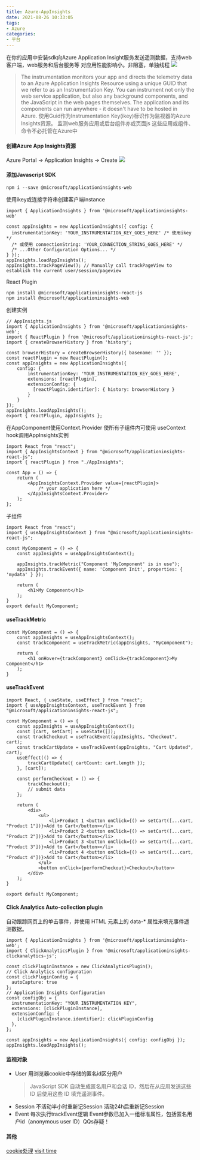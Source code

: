 ```yaml
---
title: Azure-AppInsights
date: 2021-08-26 10:33:05
tags:
- Azure
categories: 
- 平台
---
```

在你的应用中安装sdk向Azure Application Insight服务发送遥测数据，支持web客户端，web服务和后台服务等
对应用性能影响小。非阻塞，单独线程
![](https://docs.microsoft.com/zh-cn/azure/azure-monitor/app/media/app-insights-overview/diagram.png)

> The instrumentation monitors your app and directs the telemetry data to an Azure Application Insights Resource using a unique GUID that we refer to as an Instrumentation Key. You can instrument not only the web service application, but also any background components, and the JavaScript in the web pages themselves. The application and its components can run anywhere - it doesn't have to be hosted in Azure.  使用Guid作为Instrumentation Key(ikey)标识作为监视器的Azure Insights资源。 监测web服务应用或后台组件亦或页面js 这些应用或组件、命令不必托管在Azure中
#### 创建Azure App Insights资源
Azure Portal -> Application Insights -> Create
![](https://docs.microsoft.com/zh-cn/azure/azure-monitor/app/media/create-new-resource/review-create.png)
#### 添加Javascript SDK
```
npm i --save @microsoft/applicationinsights-web
```
使用ikey或连接字符串创建客户端instance
```
import { ApplicationInsights } from '@microsoft/applicationinsights-web'

const appInsights = new ApplicationInsights({ config: {
  instrumentationKey: 'YOUR_INSTRUMENTATION_KEY_GOES_HERE' /* 使用ikey */
  /* 或使用 connectionString: 'YOUR_CONNECTION_STRING_GOES_HERE' */
  /* ...Other Configuration Options... */
} });
appInsights.loadAppInsights();
appInsights.trackPageView(); // Manually call trackPageView to establish the current user/session/pageview
```
React Plugin
```
npm install @microsoft/applicationinsights-react-js
npm install @microsoft/applicationinsights-web
```
创建实例
```
// AppInsights.js
import { ApplicationInsights } from '@microsoft/applicationinsights-web';
import { ReactPlugin } from '@microsoft/applicationinsights-react-js';
import { createBrowserHistory } from 'history';

const browserHistory = createBrowserHistory({ basename: '' });
const reactPlugin = new ReactPlugin();
const appInsights = new ApplicationInsights({
    config: {
        instrumentationKey: 'YOUR_INSTRUMENTATION_KEY_GOES_HERE',
        extensions: [reactPlugin],
        extensionConfig: {
          [reactPlugin.identifier]: { history: browserHistory }
        }
    }
});
appInsights.loadAppInsights();
export { reactPlugin, appInsights };
```
在AppComponent使用Context.Provider 使所有子组件内可使用 useContext hook调用AppInsights实例
```
import React from "react";
import { AppInsightsContext } from "@microsoft/applicationinsights-react-js";
import { reactPlugin } from "./AppInsights";

const App = () => {
    return (
        <AppInsightsContext.Provider value={reactPlugin}>
            /* your application here */
        </AppInsightsContext.Provider>
    );
};
```
子组件
```
import React from "react";
import { useAppInsightsContext } from "@microsoft/applicationinsights-react-js";

const MyComponent = () => {
    const appInsights = useAppInsightsContext();
    
    appInsights.trackMetric("Component 'MyComponent' is in use");
    appInsights.trackEvent({ name: 'Component Init', properties: { 'mydata' } });
    
    return (
        <h1>My Component</h1>
    );
}
export default MyComponent;
```
#### useTrackMetric
```
const MyComponent = () => {
    const appInsights = useAppInsightsContext();
    const trackComponent = useTrackMetric(appInsights, "MyComponent");
    
    return (
        <h1 onHover={trackComponent} onClick={trackComponent}>My Component</h1>
    );
}
```
#### useTrackEvent
```
import React, { useState, useEffect } from "react";
import { useAppInsightsContext, useTrackEvent } from "@microsoft/applicationinsights-react-js";

const MyComponent = () => {
    const appInsights = useAppInsightsContext();
    const [cart, setCart] = useState([]);
    const trackCheckout = useTrackEvent(appInsights, "Checkout", cart);
    const trackCartUpdate = useTrackEvent(appInsights, "Cart Updated", cart);
    useEffect(() => {
        trackCartUpdate({ cartCount: cart.length });
    }, [cart]);
    
    const performCheckout = () => {
        trackCheckout();
        // submit data
    };
    
    return (
        <div>
            <ul>
                <li>Product 1 <button onClick={() => setCart([...cart, "Product 1"])}>Add to Cart</button></li>
                <li>Product 2 <button onClick={() => setCart([...cart, "Product 2"])}>Add to Cart</button></li>
                <li>Product 3 <button onClick={() => setCart([...cart, "Product 3"])}>Add to Cart</button></li>
                <li>Product 4 <button onClick={() => setCart([...cart, "Product 4"])}>Add to Cart</button></li>
            </ul>
            <button onClick={performCheckout}>Checkout</button>
        </div>
    );
}

export default MyComponent;
```
#### Click Analytics Auto-collection plugin
自动跟踪网页上的单击事件，并使用 HTML 元素上的 data-* 属性来填充事件遥测数据。
```
import { ApplicationInsights } from '@microsoft/applicationinsights-web';
import { ClickAnalyticsPlugin } from '@microsoft/applicationinsights-clickanalytics-js';

const clickPluginInstance = new ClickAnalyticsPlugin();
// Click Analytics configuration
const clickPluginConfig = {
  autoCapture: true
};
// Application Insights Configuration
const configObj = {
  instrumentationKey: "YOUR INSTRUMENTATION KEY",
  extensions: [clickPluginInstance],
  extensionConfig: {
    [clickPluginInstance.identifier]: clickPluginConfig
  },
};

const appInsights = new ApplicationInsights({ config: configObj });
appInsights.loadAppInsights();
```
#### 监视对象
+ User   用浏览器cookie中存储的匿名id区分用户 
     > JavaScript SDK 自动生成匿名用户和会话 ID，然后在从应用发送这些 ID 后使用这些 ID 填充遥测事件。
+ Session 不活动半小时重新记Session 活动24h后重新记Session
+ Event 每次执行trackEvent逻辑 Event参数已加入一组标准属性，包括匿名用户id（anonymous user ID）QQs存疑！
#### 其他
[cookie处理](https://docs.microsoft.com/zh-cn/azure/azure-monitor/app/javascript#cookie-handling) [visit time](https://docs.microsoft.com/zh-cn/azure/azure-monitor/app/javascript#enable-time-on-page-tracking)
